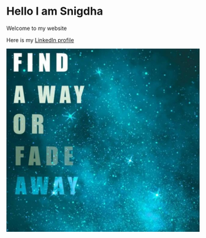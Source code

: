 # Hello I am Snigdha

Welcome to my website

Here is my [LinkedIn profile](https://www.linkedin.com/in/snigdha-m-a2868a201/)

![My Quote](picture1.png)